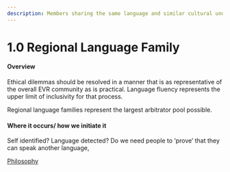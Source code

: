 ```yaml
---
description: Members sharing the same language and similar cultural understandings/nuances
---
```


# 1.0 Regional Language Family

#### Overview

Ethical dilemmas should be resolved in a manner that is as representative of the overall EVR community as is practical. Language fluency represents the upper limit of inclusivity for that process.

Regional language families represent the largest arbitrator pool possible.

#### Where it occurs/ how we initiate it

Self identified? Language detected? Do we need people to ‘prove’ that they can speak another language,

[Philosophy](../../white-paper/1.9-guild/1.0-parent-and-daughter-guilds/0.0-regional-language-family.md)
